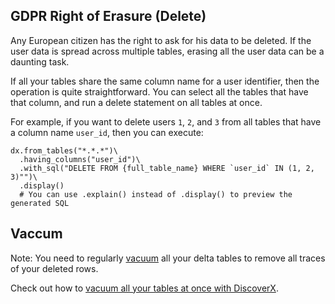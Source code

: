 ## GDPR Right of Erasure (Delete)

Any European citizen has the right to ask for his data to be deleted. If the user data is spread across multiple tables, erasing all the user data can be a daunting task.

If all your tables share the same column name for a user identifier, then the operation is quite straightforward. You can select all the tables that have that column, and run a delete statement on all tables at once.

For example, if you want to delete users `1`, `2`, and `3` from all tables that have a column name `user_id`, then you can execute:

```
dx.from_tables("*.*.*")\
  .having_columns("user_id")\
  .with_sql("DELETE FROM {full_table_name} WHERE `user_id` IN (1, 2, 3)"")\
  .display() 
  # You can use .explain() instead of .display() to preview the generated SQL 
```

## Vaccum

Note: You need to regularly [vacuum](https://docs.delta.io/latest/delta-utility.html#remove-files-no-longer-referenced-by-a-delta-table) all your delta tables to remove all traces of your deleted rows. 

Check out how to [vacuum all your tables at once with DiscoverX](Vacuum.md).
